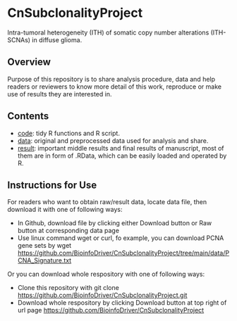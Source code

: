 # CnSubclonalityProject

Intra-tumoral heterogeneity (ITH) of somatic copy number alterations (ITH-SCNAs) in diffuse glioma.

## Overview

Purpose of this repository is to share analysis procedure, data and help readers or reviewers to know more detail of this work, reproduce or make use of results they are interested in.

## Contents

* [code](https://github.com/BioinfoDriver/CnSubclonalityProject/tree/main/code): tidy R functions and R script.
* [data](https://github.com/BioinfoDriver/CnSubclonalityProject/tree/main/data): original and preprocessed data used for analysis and share.
* [result](https://github.com/BioinfoDriver/CnSubclonalityProject/tree/main/result): important middle results and final results of manuscript, most of them are in form of .RData, which can be easily loaded and operated by R.

## Instructions for Use
For readers who want to obtain raw/result data, locate data file, then download it with one of following ways:
* In Github, download file by clicking either Download button or Raw button at corresponding data page
* Use linux command wget or curl, fo example, you can download PCNA gene sets by
wget https://github.com/BioinfoDriver/CnSubclonalityProject/tree/main/data/PCNA_Signature.txt

Or you can download whole respository with one of following ways:

* Clone this repository with git clone https://github.com/BioinfoDriver/CnSubclonalityProject.git
* Download whole respository by clicking Download button at top right of url page https://github.com/BioinfoDriver/CnSubclonalityProject
